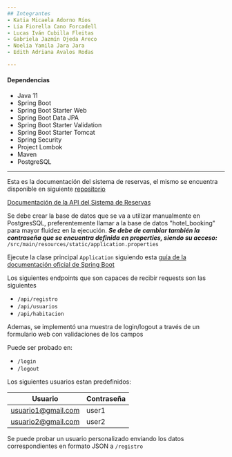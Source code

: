 ```yaml
---
## Integrantes
- Katia Micaela Adorno Ríos 
- Lia Fiorella Cano Forcadell 
- Lucas Iván Cubilla Fleitas 
- Gabriela Jazmín Ojeda Areco
- Noelia Yamila Jara Jara 
- Edith Adriana Avalos Rodas 

---
```


#### Dependencias
- Java 11
- Spring Boot
- Spring Boot Starter Web
- Spring Boot Data JPA
- Spring Boot Starter Validation
- Spring Boot Starter Tomcat
- Spring Security
- Project Lombok
- Maven
- PostgreSQL

---
Esta es la documentación del sistema de reservas, el mismo se encuentra disponible en siguiente [repositorio](https://github.com/LICF01/proyecto_sistema_de_reservas.git)

[Documentación de la API del Sistema de Reservas](https://documenter.getpostman.com/view/17729901/UV5agbQD)

Se debe crear la base de datos que se va a utilizar manualmente en PostgresSQL, preferentemente llamar a la base de datos "hotel_booking" para mayor fluidez en la ejecución. ***Se debe de cambiar también la contraseña que se encuentra definida en properties, siendo su acceso:*** `/src/main/resources/static/application.properties`

Ejecute la clase principal `Application` siguiendo esta [guía de la documentación oficial de Spring Boot](https://docs.spring.io/spring-boot/docs/2.0.x/reference/html/using-boot-running-your-application.html)

Los siguientes endpoints que son capaces de recibir requests son las siguientes
- `/api/registro`
- `/api/usuarios`
- `/api/habitacion`

Ademas, se implementó una muestra de login/logout a través de un formulario web con validaciones de los campos

Puede ser probado en:
- `/login`
- `/logout`

Los siguientes usuarios estan predefinidos:

| Usuario            | Contraseña |
|--------------------|------------|
| usuario1@gmail.com | user1      |
| usuario2@gmail.com | user2      |

Se puede probar un usuario personalizado enviando los datos correspondientes en formato JSON a `/registro`
